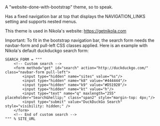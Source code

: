 A "website-done-with-bootstrap" theme, so to speak. 

Has a fixed navigation bar at top that displays the NAVIGATION_LINKS
setting and supports nested menus.

This theme is used in Nikola's website: https://getnikola.com

Important: To fit in the bootstrap navigation bar, the search form needs the
navbar-form and pull-left CSS classes applied. Here is an example with Nikola's
default duckduckgo search form:

    SEARCH_FORM = """
        <!-- Custom search -->
        <form method="get" id="search" action="http://duckduckgo.com/" class="navbar-form pull-left">
            <input type="hidden" name="sites" value="%s"/>
            <input type="hidden" name="k8" value="#444444"/>
            <input type="hidden" name="k9" value="#D51920"/>
            <input type="hidden" name="kt" value="h"/>
            <input type="text" name="q" maxlength="255" placeholder="Search&hellip;" class="span2" style="margin-top: 4px;"/>
            <input type="submit" value="DuckDuckGo Search" style="visibility: hidden;" />
        </form>
        <!-- End of custom search -->
    """ % SITE_URL
